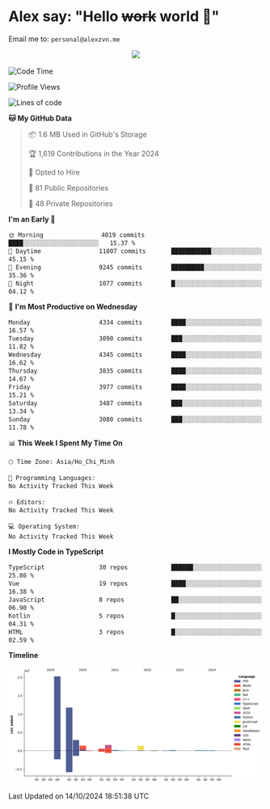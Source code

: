 # Alex say: "Hello ~~work~~ world 🐾"
Email me to: `personal@alexzvn.me`


<p align=center>
  <a href="https://skillicons.dev">
    <img src="https://skillicons.dev/icons?i=ts,js,php,nodejs,bun,vue,nuxt,react,svelte,tauri,laravel,rust,mongodb,docker,electron,redis,rabbitmq,tailwind,git,cloudflare,elysia,mysql,nginx,rollupjs,sentry,ubuntu,yarn,html,css,vite" />
  </a>
</p>

<!--START_SECTION:waka-->
![Code Time](http://img.shields.io/badge/Code%20Time-1%2C066%20hrs%2055%20mins-blue)

![Profile Views](http://img.shields.io/badge/Profile%20Views-0-blue)

![Lines of code](https://img.shields.io/badge/From%20Hello%20World%20I%27ve%20Written-40.6%20million%20lines%20of%20code-blue)

**🐱 My GitHub Data** 

> 📦 1.6 MB Used in GitHub's Storage 
 > 
> 🏆 1,619 Contributions in the Year 2024
 > 
> 💼 Opted to Hire
 > 
> 📜 81 Public Repositories 
 > 
> 🔑 48 Private Repositories 
 > 
**I'm an Early 🐤** 

```text
🌞 Morning                4019 commits        ████░░░░░░░░░░░░░░░░░░░░░   15.37 % 
🌆 Daytime                11807 commits       ███████████░░░░░░░░░░░░░░   45.15 % 
🌃 Evening                9245 commits        █████████░░░░░░░░░░░░░░░░   35.36 % 
🌙 Night                  1077 commits        █░░░░░░░░░░░░░░░░░░░░░░░░   04.12 % 
```
📅 **I'm Most Productive on Wednesday** 

```text
Monday                   4334 commits        ████░░░░░░░░░░░░░░░░░░░░░   16.57 % 
Tuesday                  3090 commits        ███░░░░░░░░░░░░░░░░░░░░░░   11.82 % 
Wednesday                4345 commits        ████░░░░░░░░░░░░░░░░░░░░░   16.62 % 
Thursday                 3835 commits        ████░░░░░░░░░░░░░░░░░░░░░   14.67 % 
Friday                   3977 commits        ████░░░░░░░░░░░░░░░░░░░░░   15.21 % 
Saturday                 3487 commits        ███░░░░░░░░░░░░░░░░░░░░░░   13.34 % 
Sunday                   3080 commits        ███░░░░░░░░░░░░░░░░░░░░░░   11.78 % 
```


📊 **This Week I Spent My Time On** 

```text
🕑︎ Time Zone: Asia/Ho_Chi_Minh

💬 Programming Languages: 
No Activity Tracked This Week

🔥 Editors: 
No Activity Tracked This Week

💻 Operating System: 
No Activity Tracked This Week
```

**I Mostly Code in TypeScript** 

```text
TypeScript               30 repos            ██████░░░░░░░░░░░░░░░░░░░   25.86 % 
Vue                      19 repos            ████░░░░░░░░░░░░░░░░░░░░░   16.38 % 
JavaScript               8 repos             ██░░░░░░░░░░░░░░░░░░░░░░░   06.90 % 
Kotlin                   5 repos             █░░░░░░░░░░░░░░░░░░░░░░░░   04.31 % 
HTML                     3 repos             █░░░░░░░░░░░░░░░░░░░░░░░░   02.59 % 
```



**Timeline**

![Lines of Code chart](https://raw.githubusercontent.com/alexzvn/alexzvn/main/assets/bar_graph.png)


 Last Updated on 14/10/2024 18:51:38 UTC
<!--END_SECTION:waka-->

